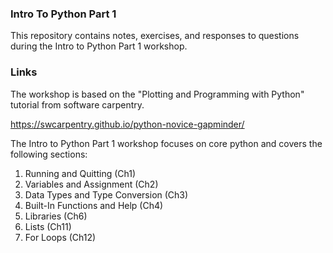 ### Intro To Python Part 1

This repository contains notes, exercises, and responses to questions during the Intro to Python Part 1 workshop.

### Links

The workshop is based on the "Plotting and Programming with Python" tutorial from software carpentry.

https://swcarpentry.github.io/python-novice-gapminder/

The Intro to Python Part 1 workshop focuses on core python and covers the following sections:

1. Running and Quitting (Ch1)
2. Variables and Assignment (Ch2)
3. Data Types and Type Conversion (Ch3)
4. Built-In Functions and Help (Ch4)
5. Libraries (Ch6)
6. Lists (Ch11)
7. For Loops (Ch12)


